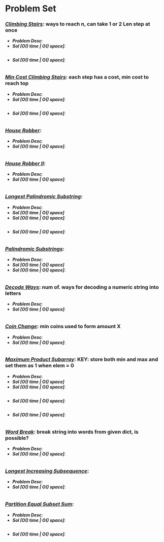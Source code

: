 # Problem Set

### ***[Climbing Stairs](https://leetcode.com/problems/climbing-stairs/)***: ways to reach n, can take 1 or 2 Len step at once
- ***Problem Desc***:
- ***Sol [O() time | O() space]***:
  ```cpp
  ```
- ***Sol [O() time | O() space]***:
  ```cpp
  ```

### ***[Min Cost Climbing Stairs](https://leetcode.com/problems/min-cost-climbing-stairs/)***: each step has a cost, min cost to reach top
- ***Problem Desc***:
- ***Sol [O() time | O() space]***:
  ```cpp
  ```
- ***Sol [O() time | O() space]***:
  ```cpp
  ```

### ***[House Robber](https://leetcode.com/problems/house-robber/)***:
- ***Problem Desc***:
- ***Sol [O() time | O() space]***:
  ```cpp
  ```

### ***[House Robber II](https://leetcode.com/problems/house-robber-ii/)***:
- ***Problem Desc***:
- ***Sol [O() time | O() space]***:
  ```cpp
  ```

### ***[Longest Palindromic Substring](https://leetcode.com/problems/longest-palindromic-substring/)***:
- ***Problem Desc***:
- ***Sol [O() time | O() space]***
- ***Sol [O() time | O() space]***:
  ```cpp
  ```
- ***Sol [O() time | O() space]***:
  ```cpp
  ```

### ***[Palindromic Substrings](https://leetcode.com/problems/palindromic-substrings/)***:
- ***Problem Desc***:
- ***Sol [O() time | O() space]***
- ***Sol [O() time | O() space]***:
  ```cpp
  ```

### ***[Decode Ways](https://leetcode.com/problems/decode-ways/)***: num of. ways for decoding a numeric string into letters
- ***Problem Desc***:
- ***Sol [O() time | O() space]***:
  ```cpp
  ```

### ***[Coin Change](https://leetcode.com/problems/coin-change/)***: min coins used to form amount X
- ***Problem Desc***:
- ***Sol [O() time | O() space]***:
  ```cpp
  ```

### ***[Maximum Product Subarray](https://leetcode.com/problems/maximum-product-subarray/)***: KEY: store both min and max and set them as 1 when elem = 0
- ***Problem Desc***:
- ***Sol [O() time | O() space]***
- ***Sol [O() time | O() space]***:
  ```cpp
  ```
- ***Sol [O() time | O() space]***:
  ```cpp
  ```
- ***Sol [O() time | O() space]***:
  ```cpp
  ```

### ***[Word Break](https://leetcode.com/problems/word-break/)***: break string into words from given dict, is possible?    
- ***Problem Desc***:
- ***Sol [O() time | O() space]***:
  ```cpp
  ```

### ***[Longest Increasing Subsequence](https://leetcode.com/problems/longest-increasing-subsequence/)***:
- ***Problem Desc***:
- ***Sol [O() time | O() space]***:
  ```cpp
  ```

### ***[Partition Equal Subset Sum](https://leetcode.com/problems/partition-equal-subset-sum/)***:
- ***Problem Desc***:
- ***Sol [O() time | O() space]***:
  ```cpp
  ```
- ***Sol [O() time | O() space]***:
  ```cpp
  ```
